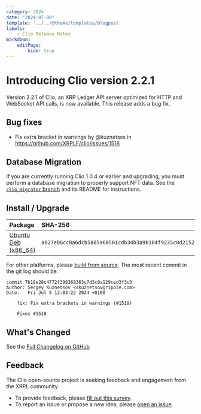 ```yaml
---
category: 2024
date: "2024-07-08"
template: '../../@theme/templates/blogpost'
labels:
    - Clio Release Notes
markdown:
    editPage:
        hide: true
---
```

# Introducing Clio version 2.2.1

Version 2.2.1 of Clio, an XRP Ledger API server optimized for HTTP and WebSocket API calls, is now available. This release adds a bug fix.

## Bug fixes

* Fix extra bracket in warnings by @kuznetsss in https://github.com/XRPLF/clio/issues/1518

## Database Migration

If you are currently running Clio 1.0.4 or earlier and upgrading, you must perform a database migration to properly support NFT data. See the [`clio_migrator` branch](https://github.com/XRPLF/clio/tree/clio_migrator%402.0.0) and its README for instructions.

## Install / Upgrade

| Package | SHA-256 |
|:--------|:--------|
| [Ubuntu Deb (x86_64)](https://github.com/XRPLF/clio/releases/download/2.2.1/clio_2.2.1-1_amd64.deb) | `a027eb6cc0a6dcb5805a60501cdb34b3a9b364f9235c0d2152bc24112c729e7c` |

For other platforms, please [build from source](https://github.com/XRPLF/clio/releases/tag/2.2.1). The most recent commit in the git log should be:

```text
commit 7b18e28c4772f390368363c7d3c0a129ced3f3c3
Author: Sergey Kuznetsov <skuznetsov@ripple.com>
Date:   Fri Jul 5 12:03:22 2024 +0100

    fix: Fix extra brackets in warnings (#1519)
    
    Fixes #1518
```

## What's Changed

See the [Full Changelog on GitHub](https://github.com/XRPLF/clio/compare/2.2.0...2.2.1)

## Feedback

The Clio open-source project is seeking feedback and engagement from the XRPL community.

- To provide feedback, please [fill out this survey](https://forms.gle/fnGPTUCAdmEzkFy57).
- To report an issue or propose a new idea, please [open an issue](https://github.com/XRPLF/clio/issues).
